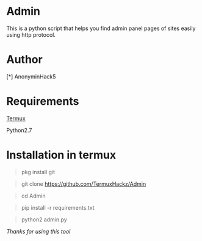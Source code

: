 # Admin
This is a python script that helps you find admin panel pages of sites easily using http
protocol. 

# Author
[*] AnonyminHack5

# Requirements 
<a href="https://termuxwiki.com">Termux</a>

Python2.7

# Installation in termux

> pkg install git

> git clone https://github.com/TermuxHackz/Admin

> cd Admin

> pip install -r requirements.txt

> python2 admin.py

*Thanks for using this tool*
